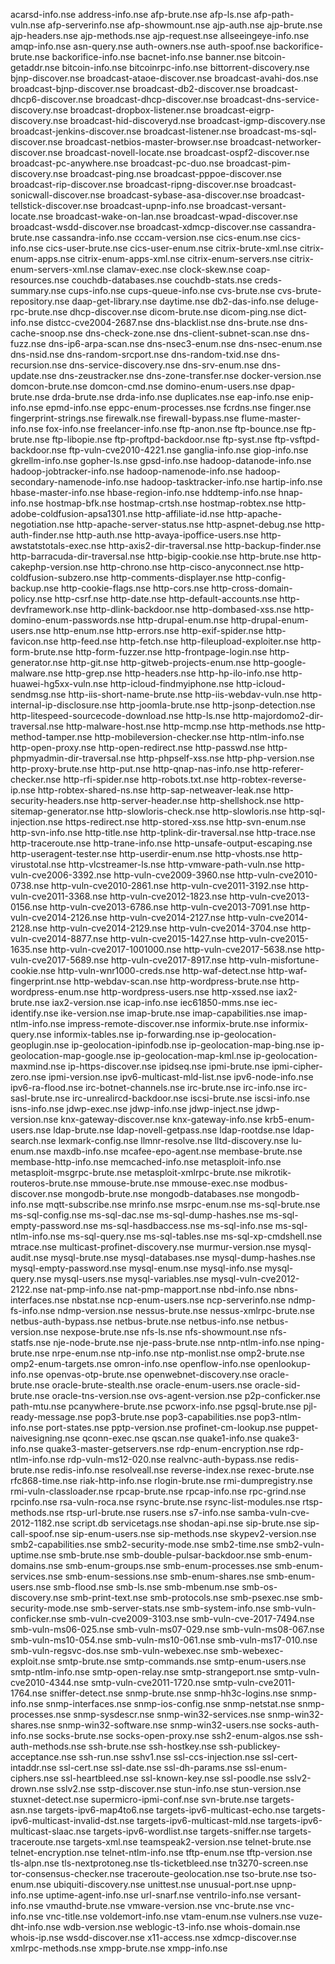 

acarsd-info.nse
address-info.nse
afp-brute.nse
afp-ls.nse
afp-path-vuln.nse
afp-serverinfo.nse
afp-showmount.nse
ajp-auth.nse
ajp-brute.nse
ajp-headers.nse
ajp-methods.nse
ajp-request.nse
allseeingeye-info.nse
amqp-info.nse
asn-query.nse
auth-owners.nse
auth-spoof.nse
backorifice-brute.nse
backorifice-info.nse
bacnet-info.nse
banner.nse
bitcoin-getaddr.nse
bitcoin-info.nse
bitcoinrpc-info.nse
bittorrent-discovery.nse
bjnp-discover.nse
broadcast-ataoe-discover.nse
broadcast-avahi-dos.nse
broadcast-bjnp-discover.nse
broadcast-db2-discover.nse
broadcast-dhcp6-discover.nse
broadcast-dhcp-discover.nse
broadcast-dns-service-discovery.nse
broadcast-dropbox-listener.nse
broadcast-eigrp-discovery.nse
broadcast-hid-discoveryd.nse
broadcast-igmp-discovery.nse
broadcast-jenkins-discover.nse
broadcast-listener.nse
broadcast-ms-sql-discover.nse
broadcast-netbios-master-browser.nse
broadcast-networker-discover.nse
broadcast-novell-locate.nse
broadcast-ospf2-discover.nse
broadcast-pc-anywhere.nse
broadcast-pc-duo.nse
broadcast-pim-discovery.nse
broadcast-ping.nse
broadcast-pppoe-discover.nse
broadcast-rip-discover.nse
broadcast-ripng-discover.nse
broadcast-sonicwall-discover.nse
broadcast-sybase-asa-discover.nse
broadcast-tellstick-discover.nse
broadcast-upnp-info.nse
broadcast-versant-locate.nse
broadcast-wake-on-lan.nse
broadcast-wpad-discover.nse
broadcast-wsdd-discover.nse
broadcast-xdmcp-discover.nse
cassandra-brute.nse
cassandra-info.nse
cccam-version.nse
cics-enum.nse
cics-info.nse
cics-user-brute.nse
cics-user-enum.nse
citrix-brute-xml.nse
citrix-enum-apps.nse
citrix-enum-apps-xml.nse
citrix-enum-servers.nse
citrix-enum-servers-xml.nse
clamav-exec.nse
clock-skew.nse
coap-resources.nse
couchdb-databases.nse
couchdb-stats.nse
creds-summary.nse
cups-info.nse
cups-queue-info.nse
cvs-brute.nse
cvs-brute-repository.nse
daap-get-library.nse
daytime.nse
db2-das-info.nse
deluge-rpc-brute.nse
dhcp-discover.nse
dicom-brute.nse
dicom-ping.nse
dict-info.nse
distcc-cve2004-2687.nse
dns-blacklist.nse
dns-brute.nse
dns-cache-snoop.nse
dns-check-zone.nse
dns-client-subnet-scan.nse
dns-fuzz.nse
dns-ip6-arpa-scan.nse
dns-nsec3-enum.nse
dns-nsec-enum.nse
dns-nsid.nse
dns-random-srcport.nse
dns-random-txid.nse
dns-recursion.nse
dns-service-discovery.nse
dns-srv-enum.nse
dns-update.nse
dns-zeustracker.nse
dns-zone-transfer.nse
docker-version.nse
domcon-brute.nse
domcon-cmd.nse
domino-enum-users.nse
dpap-brute.nse
drda-brute.nse
drda-info.nse
duplicates.nse
eap-info.nse
enip-info.nse
epmd-info.nse
eppc-enum-processes.nse
fcrdns.nse
finger.nse
fingerprint-strings.nse
firewalk.nse
firewall-bypass.nse
flume-master-info.nse
fox-info.nse
freelancer-info.nse
ftp-anon.nse
ftp-bounce.nse
ftp-brute.nse
ftp-libopie.nse
ftp-proftpd-backdoor.nse
ftp-syst.nse
ftp-vsftpd-backdoor.nse
ftp-vuln-cve2010-4221.nse
ganglia-info.nse
giop-info.nse
gkrellm-info.nse
gopher-ls.nse
gpsd-info.nse
hadoop-datanode-info.nse
hadoop-jobtracker-info.nse
hadoop-namenode-info.nse
hadoop-secondary-namenode-info.nse
hadoop-tasktracker-info.nse
hartip-info.nse
hbase-master-info.nse
hbase-region-info.nse
hddtemp-info.nse
hnap-info.nse
hostmap-bfk.nse
hostmap-crtsh.nse
hostmap-robtex.nse
http-adobe-coldfusion-apsa1301.nse
http-affiliate-id.nse
http-apache-negotiation.nse
http-apache-server-status.nse
http-aspnet-debug.nse
http-auth-finder.nse
http-auth.nse
http-avaya-ipoffice-users.nse
http-awstatstotals-exec.nse
http-axis2-dir-traversal.nse
http-backup-finder.nse
http-barracuda-dir-traversal.nse
http-bigip-cookie.nse
http-brute.nse
http-cakephp-version.nse
http-chrono.nse
http-cisco-anyconnect.nse
http-coldfusion-subzero.nse
http-comments-displayer.nse
http-config-backup.nse
http-cookie-flags.nse
http-cors.nse
http-cross-domain-policy.nse
http-csrf.nse
http-date.nse
http-default-accounts.nse
http-devframework.nse
http-dlink-backdoor.nse
http-dombased-xss.nse
http-domino-enum-passwords.nse
http-drupal-enum.nse
http-drupal-enum-users.nse
http-enum.nse
http-errors.nse
http-exif-spider.nse
http-favicon.nse
http-feed.nse
http-fetch.nse
http-fileupload-exploiter.nse
http-form-brute.nse
http-form-fuzzer.nse
http-frontpage-login.nse
http-generator.nse
http-git.nse
http-gitweb-projects-enum.nse
http-google-malware.nse
http-grep.nse
http-headers.nse
http-hp-ilo-info.nse
http-huawei-hg5xx-vuln.nse
http-icloud-findmyiphone.nse
http-icloud-sendmsg.nse
http-iis-short-name-brute.nse
http-iis-webdav-vuln.nse
http-internal-ip-disclosure.nse
http-joomla-brute.nse
http-jsonp-detection.nse
http-litespeed-sourcecode-download.nse
http-ls.nse
http-majordomo2-dir-traversal.nse
http-malware-host.nse
http-mcmp.nse
http-methods.nse
http-method-tamper.nse
http-mobileversion-checker.nse
http-ntlm-info.nse
http-open-proxy.nse
http-open-redirect.nse
http-passwd.nse
http-phpmyadmin-dir-traversal.nse
http-phpself-xss.nse
http-php-version.nse
http-proxy-brute.nse
http-put.nse
http-qnap-nas-info.nse
http-referer-checker.nse
http-rfi-spider.nse
http-robots.txt.nse
http-robtex-reverse-ip.nse
http-robtex-shared-ns.nse
http-sap-netweaver-leak.nse
http-security-headers.nse
http-server-header.nse
http-shellshock.nse
http-sitemap-generator.nse
http-slowloris-check.nse
http-slowloris.nse
http-sql-injection.nse
https-redirect.nse
http-stored-xss.nse
http-svn-enum.nse
http-svn-info.nse
http-title.nse
http-tplink-dir-traversal.nse
http-trace.nse
http-traceroute.nse
http-trane-info.nse
http-unsafe-output-escaping.nse
http-useragent-tester.nse
http-userdir-enum.nse
http-vhosts.nse
http-virustotal.nse
http-vlcstreamer-ls.nse
http-vmware-path-vuln.nse
http-vuln-cve2006-3392.nse
http-vuln-cve2009-3960.nse
http-vuln-cve2010-0738.nse
http-vuln-cve2010-2861.nse
http-vuln-cve2011-3192.nse
http-vuln-cve2011-3368.nse
http-vuln-cve2012-1823.nse
http-vuln-cve2013-0156.nse
http-vuln-cve2013-6786.nse
http-vuln-cve2013-7091.nse
http-vuln-cve2014-2126.nse
http-vuln-cve2014-2127.nse
http-vuln-cve2014-2128.nse
http-vuln-cve2014-2129.nse
http-vuln-cve2014-3704.nse
http-vuln-cve2014-8877.nse
http-vuln-cve2015-1427.nse
http-vuln-cve2015-1635.nse
http-vuln-cve2017-1001000.nse
http-vuln-cve2017-5638.nse
http-vuln-cve2017-5689.nse
http-vuln-cve2017-8917.nse
http-vuln-misfortune-cookie.nse
http-vuln-wnr1000-creds.nse
http-waf-detect.nse
http-waf-fingerprint.nse
http-webdav-scan.nse
http-wordpress-brute.nse
http-wordpress-enum.nse
http-wordpress-users.nse
http-xssed.nse
iax2-brute.nse
iax2-version.nse
icap-info.nse
iec61850-mms.nse
iec-identify.nse
ike-version.nse
imap-brute.nse
imap-capabilities.nse
imap-ntlm-info.nse
impress-remote-discover.nse
informix-brute.nse
informix-query.nse
informix-tables.nse
ip-forwarding.nse
ip-geolocation-geoplugin.nse
ip-geolocation-ipinfodb.nse
ip-geolocation-map-bing.nse
ip-geolocation-map-google.nse
ip-geolocation-map-kml.nse
ip-geolocation-maxmind.nse
ip-https-discover.nse
ipidseq.nse
ipmi-brute.nse
ipmi-cipher-zero.nse
ipmi-version.nse
ipv6-multicast-mld-list.nse
ipv6-node-info.nse
ipv6-ra-flood.nse
irc-botnet-channels.nse
irc-brute.nse
irc-info.nse
irc-sasl-brute.nse
irc-unrealircd-backdoor.nse
iscsi-brute.nse
iscsi-info.nse
isns-info.nse
jdwp-exec.nse
jdwp-info.nse
jdwp-inject.nse
jdwp-version.nse
knx-gateway-discover.nse
knx-gateway-info.nse
krb5-enum-users.nse
ldap-brute.nse
ldap-novell-getpass.nse
ldap-rootdse.nse
ldap-search.nse
lexmark-config.nse
llmnr-resolve.nse
lltd-discovery.nse
lu-enum.nse
maxdb-info.nse
mcafee-epo-agent.nse
membase-brute.nse
membase-http-info.nse
memcached-info.nse
metasploit-info.nse
metasploit-msgrpc-brute.nse
metasploit-xmlrpc-brute.nse
mikrotik-routeros-brute.nse
mmouse-brute.nse
mmouse-exec.nse
modbus-discover.nse
mongodb-brute.nse
mongodb-databases.nse
mongodb-info.nse
mqtt-subscribe.nse
mrinfo.nse
msrpc-enum.nse
ms-sql-brute.nse
ms-sql-config.nse
ms-sql-dac.nse
ms-sql-dump-hashes.nse
ms-sql-empty-password.nse
ms-sql-hasdbaccess.nse
ms-sql-info.nse
ms-sql-ntlm-info.nse
ms-sql-query.nse
ms-sql-tables.nse
ms-sql-xp-cmdshell.nse
mtrace.nse
multicast-profinet-discovery.nse
murmur-version.nse
mysql-audit.nse
mysql-brute.nse
mysql-databases.nse
mysql-dump-hashes.nse
mysql-empty-password.nse
mysql-enum.nse
mysql-info.nse
mysql-query.nse
mysql-users.nse
mysql-variables.nse
mysql-vuln-cve2012-2122.nse
nat-pmp-info.nse
nat-pmp-mapport.nse
nbd-info.nse
nbns-interfaces.nse
nbstat.nse
ncp-enum-users.nse
ncp-serverinfo.nse
ndmp-fs-info.nse
ndmp-version.nse
nessus-brute.nse
nessus-xmlrpc-brute.nse
netbus-auth-bypass.nse
netbus-brute.nse
netbus-info.nse
netbus-version.nse
nexpose-brute.nse
nfs-ls.nse
nfs-showmount.nse
nfs-statfs.nse
nje-node-brute.nse
nje-pass-brute.nse
nntp-ntlm-info.nse
nping-brute.nse
nrpe-enum.nse
ntp-info.nse
ntp-monlist.nse
omp2-brute.nse
omp2-enum-targets.nse
omron-info.nse
openflow-info.nse
openlookup-info.nse
openvas-otp-brute.nse
openwebnet-discovery.nse
oracle-brute.nse
oracle-brute-stealth.nse
oracle-enum-users.nse
oracle-sid-brute.nse
oracle-tns-version.nse
ovs-agent-version.nse
p2p-conficker.nse
path-mtu.nse
pcanywhere-brute.nse
pcworx-info.nse
pgsql-brute.nse
pjl-ready-message.nse
pop3-brute.nse
pop3-capabilities.nse
pop3-ntlm-info.nse
port-states.nse
pptp-version.nse
profinet-cm-lookup.nse
puppet-naivesigning.nse
qconn-exec.nse
qscan.nse
quake1-info.nse
quake3-info.nse
quake3-master-getservers.nse
rdp-enum-encryption.nse
rdp-ntlm-info.nse
rdp-vuln-ms12-020.nse
realvnc-auth-bypass.nse
redis-brute.nse
redis-info.nse
resolveall.nse
reverse-index.nse
rexec-brute.nse
rfc868-time.nse
riak-http-info.nse
rlogin-brute.nse
rmi-dumpregistry.nse
rmi-vuln-classloader.nse
rpcap-brute.nse
rpcap-info.nse
rpc-grind.nse
rpcinfo.nse
rsa-vuln-roca.nse
rsync-brute.nse
rsync-list-modules.nse
rtsp-methods.nse
rtsp-url-brute.nse
rusers.nse
s7-info.nse
samba-vuln-cve-2012-1182.nse
script.db
servicetags.nse
shodan-api.nse
sip-brute.nse
sip-call-spoof.nse
sip-enum-users.nse
sip-methods.nse
skypev2-version.nse
smb2-capabilities.nse
smb2-security-mode.nse
smb2-time.nse
smb2-vuln-uptime.nse
smb-brute.nse
smb-double-pulsar-backdoor.nse
smb-enum-domains.nse
smb-enum-groups.nse
smb-enum-processes.nse
smb-enum-services.nse
smb-enum-sessions.nse
smb-enum-shares.nse
smb-enum-users.nse
smb-flood.nse
smb-ls.nse
smb-mbenum.nse
smb-os-discovery.nse
smb-print-text.nse
smb-protocols.nse
smb-psexec.nse
smb-security-mode.nse
smb-server-stats.nse
smb-system-info.nse
smb-vuln-conficker.nse
smb-vuln-cve2009-3103.nse
smb-vuln-cve-2017-7494.nse
smb-vuln-ms06-025.nse
smb-vuln-ms07-029.nse
smb-vuln-ms08-067.nse
smb-vuln-ms10-054.nse
smb-vuln-ms10-061.nse
smb-vuln-ms17-010.nse
smb-vuln-regsvc-dos.nse
smb-vuln-webexec.nse
smb-webexec-exploit.nse
smtp-brute.nse
smtp-commands.nse
smtp-enum-users.nse
smtp-ntlm-info.nse
smtp-open-relay.nse
smtp-strangeport.nse
smtp-vuln-cve2010-4344.nse
smtp-vuln-cve2011-1720.nse
smtp-vuln-cve2011-1764.nse
sniffer-detect.nse
snmp-brute.nse
snmp-hh3c-logins.nse
snmp-info.nse
snmp-interfaces.nse
snmp-ios-config.nse
snmp-netstat.nse
snmp-processes.nse
snmp-sysdescr.nse
snmp-win32-services.nse
snmp-win32-shares.nse
snmp-win32-software.nse
snmp-win32-users.nse
socks-auth-info.nse
socks-brute.nse
socks-open-proxy.nse
ssh2-enum-algos.nse
ssh-auth-methods.nse
ssh-brute.nse
ssh-hostkey.nse
ssh-publickey-acceptance.nse
ssh-run.nse
sshv1.nse
ssl-ccs-injection.nse
ssl-cert-intaddr.nse
ssl-cert.nse
ssl-date.nse
ssl-dh-params.nse
ssl-enum-ciphers.nse
ssl-heartbleed.nse
ssl-known-key.nse
ssl-poodle.nse
sslv2-drown.nse
sslv2.nse
sstp-discover.nse
stun-info.nse
stun-version.nse
stuxnet-detect.nse
supermicro-ipmi-conf.nse
svn-brute.nse
targets-asn.nse
targets-ipv6-map4to6.nse
targets-ipv6-multicast-echo.nse
targets-ipv6-multicast-invalid-dst.nse
targets-ipv6-multicast-mld.nse
targets-ipv6-multicast-slaac.nse
targets-ipv6-wordlist.nse
targets-sniffer.nse
targets-traceroute.nse
targets-xml.nse
teamspeak2-version.nse
telnet-brute.nse
telnet-encryption.nse
telnet-ntlm-info.nse
tftp-enum.nse
tftp-version.nse
tls-alpn.nse
tls-nextprotoneg.nse
tls-ticketbleed.nse
tn3270-screen.nse
tor-consensus-checker.nse
traceroute-geolocation.nse
tso-brute.nse
tso-enum.nse
ubiquiti-discovery.nse
unittest.nse
unusual-port.nse
upnp-info.nse
uptime-agent-info.nse
url-snarf.nse
ventrilo-info.nse
versant-info.nse
vmauthd-brute.nse
vmware-version.nse
vnc-brute.nse
vnc-info.nse
vnc-title.nse
voldemort-info.nse
vtam-enum.nse
vulners.nse
vuze-dht-info.nse
wdb-version.nse
weblogic-t3-info.nse
whois-domain.nse
whois-ip.nse
wsdd-discover.nse
x11-access.nse
xdmcp-discover.nse
xmlrpc-methods.nse
xmpp-brute.nse
xmpp-info.nse


